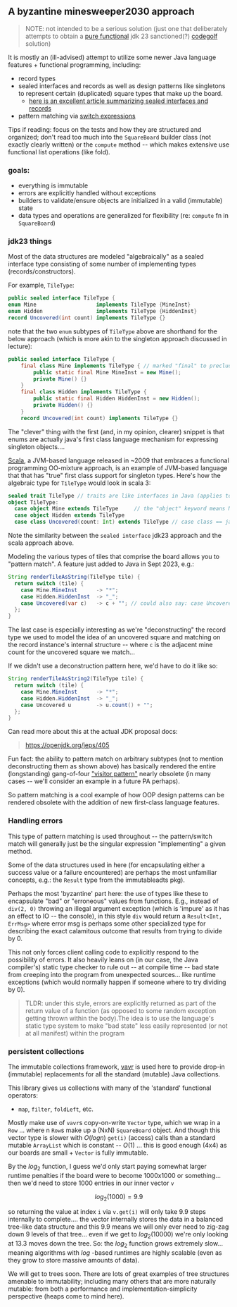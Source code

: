 ## A byzantine minesweeper2030 approach

> NOTE: not intended to be a serious solution (just one that deliberately attempts 
> to obtain a [pure functional](https://en.wikipedia.org/wiki/Purely_functional_programming) 
> jdk 23 sanctioned(?) [codegolf](https://en.wikipedia.org/wiki/Code_golf) solution)

It is mostly an (ill-advised) attempt to utilize some newer Java language 
features + functional programming, including:
* record types
* sealed interfaces and records as well as design patterns like singletons 
to represent certain (duplicated) square types that make up the board.
  * [here is an excellent article summarizing sealed interfaces and records](https://blog.jetbrains.com/idea/2020/09/java-15-and-intellij-idea/)
* pattern matching via [switch expressions](https://docs.oracle.com/en/java/javase/17/language/switch-expressions-and-statements.html)

Tips if reading: focus on the tests and how they are structured and organized; don't 
read too much into the `SquareBoard` builder class (not exactly clearly written) or the 
`compute` method -- which makes extensive use functional list operations (like fold). 

### goals:

* everything is immutable
* errors are explicitly handled without exceptions
* builders to validate/ensure objects are initialized in a valid (immutable) state
* data types and operations are generalized for flexibility (re: `compute` fn in `SquareBoard`)

### jdk23 things

Most of the data structures are modeled "algebraically" as a sealed interface
type consisting of some number of implementing types (records/constructors).

For example, `TileType`:
```java
public sealed interface TileType {
enum Mine                   implements TileType {MineInst}  
enum Hidden                 implements TileType {HiddenInst}
record Uncovered(int count) implements TileType {}
```

note that the two `enum` subtypes of `TileType` above are shorthand for the below approach
(which is more akin to the singleton approach discussed in lecture):
```java
public sealed interface TileType {
    final class Mine implements TileType { // marked "final" to preclude extension
        public static final Mine MineInst = new Mine();
        private Mine() {}
    } 
    final class Hidden implements TileType {
        public static final Hidden HiddenInst = new Hidden();
        private Hidden() {}
    } 
    record Uncovered(int count) implements TileType {}
```
The "clever" thing with the first (and, in my opinion, clearer) snippet is that 
enums are actually java's first class language mechanism for expressing 
singleton objects....

[Scala](https://www.scala-lang.org/), a JVM-based language released in ~2009 that embraces a functional 
programming OO-mixture approach, is  an example of JVM-based language that that 
has "true" first class support for singleton types. Here's how the algebraic 
type for `TileType` would look in scala 3:
```scala 3
sealed trait TileType // traits are like interfaces in Java (applies to: `sealed` too)
object TileType:
  case object Mine extends TileType     // the "object" keyword means Mine is a singleton
  case object Hidden extends TileType
  case class Uncovered(count: Int) extends TileType // case class == java record types
```

Note the similarity between the `sealed interface` jdk23 approach and the scala
approach above.

Modeling the various types of tiles that comprise the board allows you to 
"pattern match". A feature just added to Java in Sept 2023, e.g.:

```java 
String renderTileAsString(TileType tile) {
  return switch (tile) {
    case Mine.MineInst      -> "*";
    case Hidden.HiddenInst  -> "_";
    case Uncovered(var c)   -> c + ""; // could also say: case Uncovered(int count) -> c + "";
  };
}
```
The last case is especially interesting as we're "deconstructing" the record type we used
to model the idea of an uncovered square and matching on the record instance's internal 
structure -- where `c` is the adjacent mine count for the uncovered square we match... 

If we didn't use a deconstruction pattern here, we'd have to do it like so:

```java 
String renderTileAsString2(TileType tile) {
  return switch (tile) {
    case Mine.MineInst      -> "*";
    case Hidden.HiddenInst  -> "_";
    case Uncovered u        -> u.count() + "";
  };
}
```

Can read more about this at the actual JDK proposal docs:

> https://openjdk.org/jeps/405

Fun fact: the ability to pattern match on arbitrary subtypes (not to mention deconstructing them as shown above)
has basically rendered the entire (longstanding) gang-of-four ["visitor pattern"](https://en.wikipedia.org/wiki/Visitor_pattern) 
nearly obsolete (in many cases -- we'll consider an example in a future PA perhaps). 

So pattern matching is a cool example of how OOP design patterns can be rendered 
obsolete with the addition of new first-class language features. 

### Handling errors

This type of pattern matching is used throughout -- the pattern/switch match 
will generally just be the singular expression "implementing" a given method.

Some of the data structures used in here (for encapsulating either a success 
value or a failure encountered) are perhaps the most unfamiliar concepts, 
e.g.: the `Result` type from the immutableadts pkg). 

Perhaps the most 'byzantine' part here: the use of types like these to encapsulate 
"bad" or "erroneous" values from functions. E.g., instead of `div(2, 0)` throwing 
an illegal argument exception (which is 'impure' as it has an effect to IO -- 
the console), in this style `div` would return a `Result<Int, ErrMsg>` where error 
msg is perhaps some other specialized type for describing the exact calamitous outcome 
that results from trying to divide by 0. 

This not only forces client calling code to explicitly respond to the possibility 
of errors. It also heavily leans on (in our case, the Java compiler's) static 
type checker to rule out -- at compile time -- bad state from creeping into the 
program from unexpected sources... like runtime exceptions (which would normally happen 
if someone where to try dividing by 0). 

> TLDR: under this style, errors are explicitly returned as part 
of the return value of a function (as opposed to some random exception getting 
thrown within the body).The idea is to use the language's static type system to 
make "bad state" less easily represented (or not at all manifest) within the 
program

### persistent collections

The immutable collections framework, [vavr](https://github.com/vavr-io/vavr) is
used here to provide drop-in (immutable) replacements for all the standard
(mutable) Java collections.

This library gives us collections with many of the 'standard' functional operators:
* `map`, `filter`, `foldLeft`, etc.

Mostly make use of `vavr`s copy-on-write `Vector` type, which we wrap in a `Row` ...
where n `Row`s make up a (NxN) `SquareBoard` object. And though this vector
type is slower with $O(log n)$ `get(i)` (access) calls than a standard mutable
`ArrayList` which is constant -- $O(1)$ ... this is good enough (4x4) as our boards are
small + `Vector` is fully immutable.

By the $log_2$ function, I guess we'd only start paying somewhat larger runtime
penalties if the board were to become 1000x1000 or something... then we'd need to
store 1000 entries in our inner vector `v`

$$log_2 ( 1000 ) = 9.9$$

so returning the value at index `i` via `v.get(i)` will only take 9.9
steps internally to complete.... the vector internally stores the data in a balanced
tree-like data structure and this 9.9 means we will only ever need to zig-zag
down 9 levels of that tree... even if we get to $log_2(10000)$ we're only looking at
13.3 moves down the tree. So: the $log_2$ function grows extremely slow... meaning
algorithms with $log$ -based runtimes are highly scalable (even as they grow to store
massive amounts of data).

We will get to trees soon. There are lots of great examples of tree structures amenable
to immutability; including many others that are more naturally mutable:
from both a performance and implementation-simplicity perspective (heaps come to mind here).
